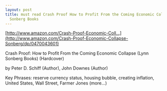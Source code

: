 ```yaml
---
layout: post
title: must read Crash Proof How to Profit From the Coming Economic Collapse Lynn
  Sonberg Books
---
```


[http://www.amazon.com/Crash-Proof-Economic-Coll...](http://www.amazon.com/Crash-Proof-Economic-Collapse-Sonberg/dp/0470043601)

Crash Proof: How to Profit From the Coming Economic Collapse (Lynn Sonberg Books) (Hardcover)

by Peter D. Schiff (Author), John Downes (Author)

Key Phrases: reserve currency status, housing bubble, creating inflation, United States, Wall Street, Farmer Jones (more…)
